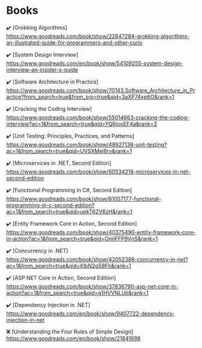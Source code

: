 # Books

:heavy_check_mark: [Grokking Algorithms] \
https://www.goodreads.com/book/show/22847284-grokking-algorithms-an-illustrated-guide-for-programmers-and-other-curio

:heavy_check_mark: [System Design Interview] \
https://www.goodreads.com/en/book/show/54109255-system-design-interview-an-insider-s-guide

:heavy_check_mark: [Software Architecture in Practice] \
https://www.goodreads.com/book/show/70143.Software_Architecture_in_Practice?from_search=true&from_srp=true&qid=3aXP74xp6O&rank=1

:heavy_check_mark: [Cracking the Coding Interview] \
https://www.goodreads.com/book/show/55014663-cracking-the-coding-interview?ac=1&from_search=true&qid=YQRjooEF4a&rank=2

:heavy_check_mark: [Unit Testing: Principles, Practices, and Patterns] \
https://www.goodreads.com/book/show/48927138-unit-testing?ac=1&from_search=true&qid=UVSXMei8rv&rank=1

:heavy_check_mark: [Microservices in .NET, Second Edition] \
https://www.goodreads.com/book/show/60534218-microservices-in-net-second-edition

:heavy_check_mark: [Functional Programming in C#, Second Edition] \
https://www.goodreads.com/book/show/61057177-functional-programming-in-c-second-edition?ac=1&from_search=true&qid=upkT62V6zH&rank=1

:heavy_check_mark: [Entity Framework Core in Action, Second Edition] \
https://www.goodreads.com/book/show/40375490-entity-framework-core-in-action?ac=1&from_search=true&qid=OmIFFP9VnS&rank=1

:heavy_check_mark: [Concurrency in .NET] \
https://www.goodreads.com/book/show/42052388-concurrency-in-net?ac=1&from_search=true&qid=XlbN2gS8Fh&rank=1

:heavy_check_mark: [ASP NET Core in Action, Second Edition] \
https://www.goodreads.com/book/show/37836790-asp-net-core-in-action?ac=1&from_search=true&qid=g1HVVNLUti&rank=1

:heavy_check_mark: [Dependency Injection in .NET] \
https://www.goodreads.com/en/book/show/9407722-dependency-injection-in-net

:x: [Understanding the Four Rules of Simple Design] \
https://www.goodreads.com/en/book/show/21841698
